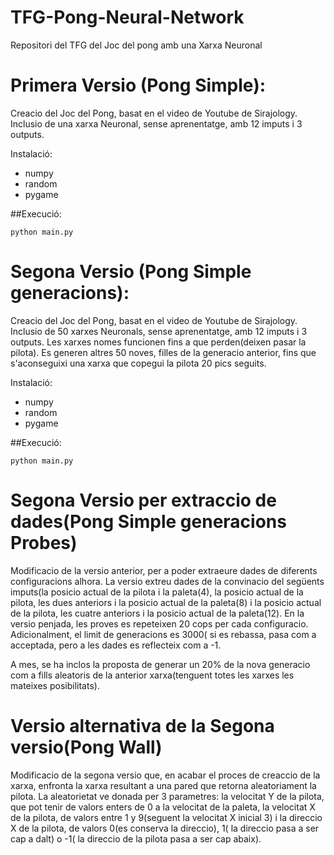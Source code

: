 # TFG-Pong-Neural-Network
Repositori del TFG del Joc del pong amb una Xarxa Neuronal

# Primera Versio (Pong Simple):
Creacio del Joc del Pong, basat en el video de Youtube de Sirajology.
Inclusio de una xarxa Neuronal, sense aprenentatge, amb 12 imputs i 3 outputs.

Instalació:
* numpy
* random
* pygame

##Execució:

```
python main.py
```
# Segona Versio (Pong Simple generacions):
Creacio del Joc del Pong, basat en el video de Youtube de Sirajology.
Inclusio de 50 xarxes Neuronals, sense aprenentatge, amb 12 imputs i 3 outputs.
Les xarxes nomes funcionen fins a que perden(deixen pasar la pilota). 
Es generen altres 50 noves, filles de la generacio anterior, fins que s'aconseguixi una xarxa 
que copegui la pilota 20 pics seguits.

Instalació:
* numpy
* random
* pygame

##Execució:

```
python main.py
```

# Segona Versio per extraccio de dades(Pong Simple generacions Probes)
Modificacio de la versio anterior, per a poder extraeure dades de diferents configuracions alhora.
La versio extreu dades de la convinacio del següents imputs(la posicio actual de la pilota i la paleta(4), la posicio actual de la pilota, les dues anteriors i la posicio actual de la paleta(8) i la posicio actual de la pilota, les cuatre anteriors i la posicio actual de la paleta(12). 
En la versio penjada, les proves es repeteixen 20 cops per cada configuracio. Adicionalment, el limit de generacions es 3000( si es rebassa, pasa com a acceptada, pero a les dades es reflecteix com a -1.

A mes, se ha inclos la proposta de generar un 20% de la nova generacio com a fills aleatoris de la anterior xarxa(tenguent totes les xarxes les mateixes posibilitats).

# Versio alternativa de la Segona versio(Pong Wall)
Modificacio de la segona versio que, en acabar el proces de creaccio de la xarxa, enfronta la xarxa resultant a una pared que retorna aleatoriament la pilota.
La aleatorietat ve donada per 3 parametres: la velocitat Y de la pilota, que pot tenir de valors enters de 0 a la velocitat de la paleta, la velocitat X de la pilota, de valors entre 1 y 9(seguent la velocitat X inicial 3) i la direccio X de la pilota, de valors 0(es conserva la direccio), 1( la direccio pasa a ser cap a dalt) o -1( la direccio de la pilota pasa a ser cap abaix).
